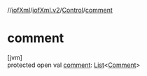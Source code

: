 //[iofXml](../../../index.md)/[iofXml.v2](../index.md)/[Control](index.md)/[comment](comment.md)

# comment

[jvm]\
protected open val [comment](comment.md): [List](https://docs.oracle.com/javase/8/docs/api/java/util/List.html)<[Comment](../-comment/index.md)>
